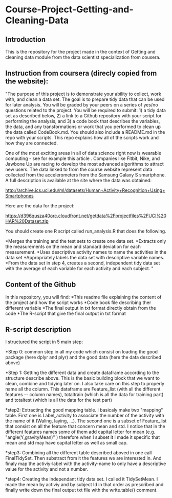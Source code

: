 # Course-Project-Getting-and-Cleaning-Data
## Introduction
This is the repository for the project made in the context of Getting and cleaning data module from the data scientist specialization from cousera.

## Instruction from coursera (direcly copied from the website):
"The purpose of this project is to demonstrate your ability to collect, work with, and clean a data set. The goal is to prepare tidy data that can be used for later analysis. You will be graded by your peers on a series of yes/no questions related to the project. You will be required to submit: 1) a tidy data set as described below, 2) a link to a Github repository with your script for performing the analysis, and 3) a code book that describes the variables, the data, and any transformations or work that you performed to clean up the data called CodeBook.md. You should also include a README.md in the repo with your scripts. This repo explains how all of the scripts work and how they are connected.

One of the most exciting areas in all of data science right now is wearable computing - see for example this article . Companies like Fitbit, Nike, and Jawbone Up are racing to develop the most advanced algorithms to attract new users. The data linked to from the course website represent data collected from the accelerometers from the Samsung Galaxy S smartphone. A full description is available at the site where the data was obtained:

http://archive.ics.uci.edu/ml/datasets/Human+Activity+Recognition+Using+Smartphones

Here are the data for the project:

https://d396qusza40orc.cloudfront.net/getdata%2Fprojectfiles%2FUCI%20HAR%20Dataset.zip

You should create one R script called run_analysis.R that does the following.

*Merges the training and the test sets to create one data set.
*Extracts only the measurements on the mean and standard deviation for each measurement.
*Uses descriptive activity names to name the activities in the data set
*Appropriately labels the data set with descriptive variable names.
*From the data set in step 4, creates a second, independent tidy data set with the average of each variable for each activity and each subject. " 

## Content of the Github

In this repository, you will find: 
*This readme file explaining the content of the project and how the script works
*Code book file describing ther different variable
*The final output in txt format directly obtain from the code
*The R-script that give the final output in txt format 

## R-script description

I structured the script in 5 main step: 

*Step 0: common step in all my code which consist on loading the good package (here dplyr and plyr) and the good data (here the data described above)

*Step 1: Getting the different data and create dataframe according to the structure describe above. This is the basic building block that we want to clean, combine and tidying later on. I also take care on this step to properly name all the column. This dataframe are Feature_list (with all the different features -- column names), totaltrain (which is all the data for training part) and totaltest (which is all the data for the test part)

*step2: Extracting the good mapping table. I basicaly make two "mapping" table. First one is Label_activity to associate the number of the activity with the name of it (Waling, laying, ...). The second one is a subset of Feature_list that consist on all the feature that concern mean and std. I notice that in the different features names some of them add capital letter for mean (e.g. "angle(Y,gravityMean)" ) therefore when I subset it I made it specific that mean and std may have capital letter as well as small cap. 

*step3: Combining all the different table described aboved in one call FinalTidySet. Then substract from it the features we are interested in. And finaly map the activiy-label with the activity-name to only have a descriptive value for the activity and not a number. 

*step4: Creating the independant tidy data set. I called it TidySetMean. I made the mean by activiy and by subject Id in that order as prescribed and finally write down the final output txt file with the write.table() comment.


